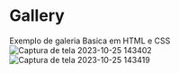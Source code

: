 # Gallery

Exemplo de galeria Basica em HTML e CSS
![Captura de tela 2023-10-25 143402](https://github.com/MauricioAraujoo/Gallery/assets/112336650/fee3ae86-e33b-4c79-930e-a5df96e7ecdd)
![Captura de tela 2023-10-25 143419](https://github.com/MauricioAraujoo/Gallery/assets/112336650/6ece725b-0437-48d6-8849-9b776982cedc)
